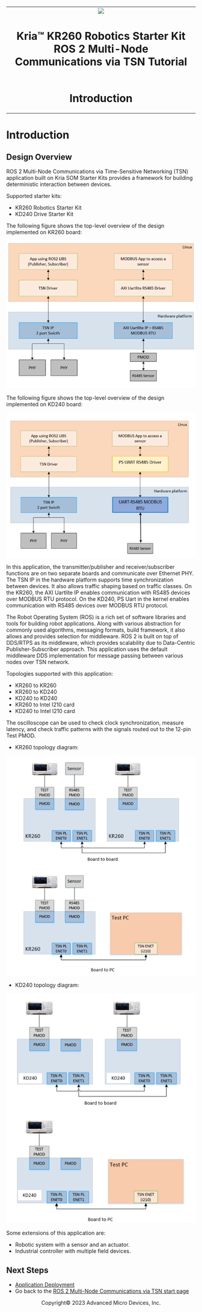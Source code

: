 ﻿<table class="sphinxhide">
 <tr>
   <td align="center"><img src="../../media/xilinx-logo.png" width="30%"/><h1>Kria&trade; KR260 Robotics Starter Kit <br>ROS 2 Multi-Node Communications via TSN Tutorial</h1>
   </td>
   </td>
 </tr>
 <tr>
 <td align="center"><h1> Introduction </h1>

 </td>
 </tr>
</table>

# Introduction

## Design Overview

ROS 2 Multi-Node Communications via Time-Sensitive Networking (TSN) application built on Kria SOM
Starter Kits provides a framework for building deterministic interaction between devices.

Supported starter kits:

* KR260 Robotics Starter Kit
* KD240 Drive Starter Kit

The following figure shows the top-level overview of the design implemented on KR260 board:

![overview diagram](media/intro_overview.png)

The following figure shows the top-level overview of the design implemented on KD240 board:

![overview diagram](media/intro_overview_kd240.png)

In this application, the transmitter/publisher and receiver/subscriber functions are on two separate boards and communicate over Ethernet PHY. The TSN IP in the hardware platform supports time synchronization between devices. It also allows traffic shaping based on traffic classes. 
On the KR260, the AXI Uartlite IP enables communication with RS485 devices over MODBUS RTU protocol.
On the KD240, PS Uart in the kernel enables communication with RS485 devices over MODBUS RTU protocol.

The Robot Operating System (ROS) is a rich set of software libraries and tools for building robot applications. Along with various abstraction for commonly used algorithms, messaging formats, build framework, it also allows and provides selection for middleware. ROS 2 is built on top of DDS/RTPS as its middleware, which provides scalability due to Data-Centric Publisher-Subscriber approach. This application uses the default middleware DDS implementation for message passing between various nodes over TSN network.

Topologies supported with this application:

* KR260 to KR260
* KR260 to KD240
* KD240 to KD240
* KR260 to Intel I210 card
* KD240 to Intel I210 card

The oscilloscope can be used to check clock synchronization, measure latency, and check traffic patterns with the signals routed out to the 12-pin Test PMOD.

* KR260 topology diagram:

![topology diagram](media/intro_topology.png)

* KD240 topology diagram:

![topology diagram](media/intro_topology_kd240.png)

Some extensions of this application are:

* Robotic system with a sensor and an actuator.
* Industrial controller with multiple field devices.

## Next Steps

* [Application Deployment](app_deployment.md)
* Go back to the [ROS 2 Multi-Node Communications via TSN start page](../ros2_multinode_communication_via_tsn_landing)

<!---

Licensed under the Apache License, Version 2.0 (the "License"); you may not use this file except in compliance with the License.

You may obtain a copy of the License at http://www.apache.org/licenses/LICENSE-2.0.


Unless required by applicable law or agreed to in writing, software distributed under the License is distributed on an "AS IS" BASIS, WITHOUT WARRANTIES OR CONDITIONS OF ANY KIND, either express or implied. See the License for the specific language governing permissions and limitations under the License.

-->

<p class="sphinxhide" align="center">Copyright&copy; 2023 Advanced Micro Devices, Inc. </p>
